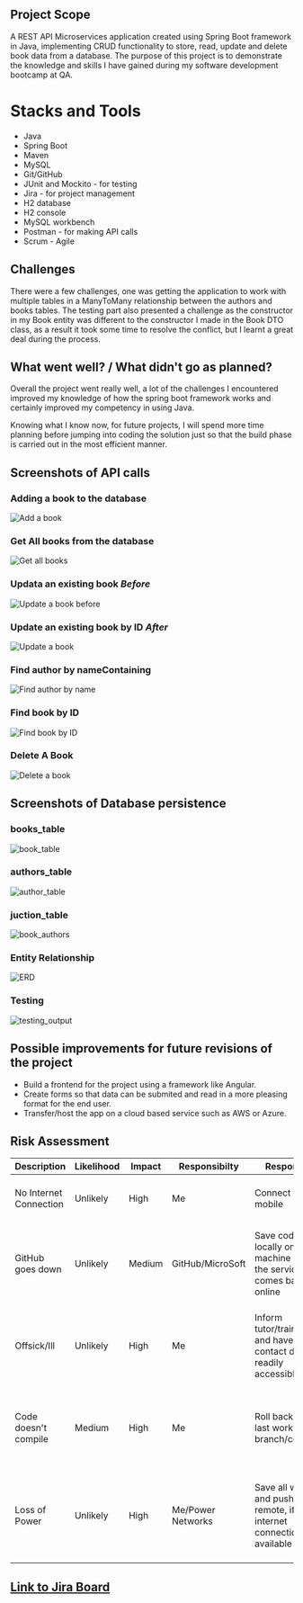 ## Project Scope
A REST API Microservices application created using Spring Boot framework in Java, implementing CRUD functionality to store, read, update and delete book data from a database. The purpose of this project is to demonstrate the knowledge and skills I have gained during my software development bootcamp at QA.

# Stacks and Tools
* Java
* Spring Boot
* Maven
* MySQL
* Git/GitHub
* JUnit and Mockito - for testing
* Jira - for project management
* H2 database
* H2 console
* MySQL workbench
* Postman - for making API calls
* Scrum - Agile

## Challenges
There were a few challenges, one was getting the application to work with multiple tables in a ManyToMany relationship between the authors and books tables. The testing part also presented a challenge as the constructor in my Book entity was different to the constructor I made in the Book DTO class, as a result it took some time to resolve the conflict, but I learnt a great deal during the process.

## What went well? / What didn't go as planned?
Overall the project went really well, a lot of the challenges I encountered improved my knowledge of how the spring boot framework works and certainly improved my competency in using Java.

Knowing what I know now, for future projects, I will spend more time planning before jumping into coding the solution just so that the build phase is carried out in the most efficient manner.


## Screenshots of API calls

### Adding a book to the database
![Add a book](https://user-images.githubusercontent.com/106381855/190863163-4655be4f-265a-413b-8e09-5fc92db77353.png)

### Get All books from the database
![Get all books](https://user-images.githubusercontent.com/106381855/190863189-2c3152e2-de29-4049-949d-6a5b7a8067ba.png)

### Updata an existing book __*Before*__
![Update a book before](https://user-images.githubusercontent.com/106381855/190863189-2c3152e2-de29-4049-949d-6a5b7a8067ba.png)

### Update an existing book by ID __*After*__
![Update a book](https://user-images.githubusercontent.com/106381855/190863193-499af3d5-9265-4a1f-992c-9d70b0272cd1.png)

### Find author by nameContaining
![Find author by name](https://user-images.githubusercontent.com/106381855/190863178-5c96aae6-5a8c-4b37-acbf-0e4956a7e6c7.png)

### Find book by ID
![Find book by ID](https://user-images.githubusercontent.com/106381855/190863185-fdb128aa-0711-4062-8615-9375cfbae3e9.png)

### Delete A Book
![Delete a book](https://user-images.githubusercontent.com/106381855/190863171-d1b4c4e3-b146-4466-9ba7-7c12b51d3024.png)

## Screenshots of Database persistence

### books_table
![book_table](https://user-images.githubusercontent.com/106381855/190867636-05744d23-edc4-4e03-924f-9b62a6516719.png)

### authors_table
![author_table](https://user-images.githubusercontent.com/106381855/190867628-135a3907-5f70-411c-8aa2-88a65f729d65.png)

### juction_table
![book_authors](https://user-images.githubusercontent.com/106381855/190867645-0192e5a3-504a-4c8b-b544-90f398b25ac8.png)

### Entity Relationship
![ERD](https://user-images.githubusercontent.com/106381855/190868607-5dec44e0-1675-432f-a39e-cb0ec1521e29.png)

### Testing
![testing_output](https://user-images.githubusercontent.com/106381855/190868750-7a18ec6d-1924-4e49-970c-58fe0a95a5ce.png)

## Possible improvements for future revisions of the project

* Build a frontend for the project using a framework like Angular.
* Create forms so that data can be submited and read in a more pleasing format for the end user.
* Transfer/host the app on a cloud based service such as AWS or Azure.

## Risk Assessment

| Description | Likelihood | Impact | Responsibilty | Response | Mitigation |
| ----------- | -----------| -------| --------------| -------- | ---------- |
| No Internet Connection | Unlikely | High | Me | Connect via mobile  | Find a library or public place that thas free wifi |
| GitHub goes down | Unlikely | Medium | GitHub/MicroSoft | Save code locally on machine while the service comes back online | Ensure code is saved at regular intervals both locally and pushed to remote repository |
| Offsick/Ill | Unlikely | High | Me | Inform tutor/trainer and have contact details readily accessible | Ensure there is a minimum viable product to submit as early as possible during the project|
| Code doesn't compile | Medium | High | Me | Roll back to last working branch/commit | Ensure each working feature branch is commited and pushed at regular intervals|
| Loss of Power | Unlikely | High | Me/Power Networks | Save all work and push to remote, if internet connection available | Have a battery/portable power pack available to run machine long enough to save any work in progress |



## [Link to Jira Board](https://oolardev.atlassian.net/jira/software/projects/CRUD/boards/1 "Jira")
